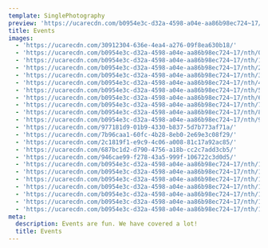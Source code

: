 ```yaml
---
template: SinglePhotography
preview: 'https://ucarecdn.com/b0954e3c-d32a-4598-a04e-aa86b98ec724~17/nth/0/'
title: Events
images:
  - 'https://ucarecdn.com/30912304-636e-4ea4-a276-09f8ea630b18/'
  - 'https://ucarecdn.com/b0954e3c-d32a-4598-a04e-aa86b98ec724~17/nth/0/'
  - 'https://ucarecdn.com/b0954e3c-d32a-4598-a04e-aa86b98ec724~17/nth/1/'
  - 'https://ucarecdn.com/b0954e3c-d32a-4598-a04e-aa86b98ec724~17/nth/2/'
  - 'https://ucarecdn.com/b0954e3c-d32a-4598-a04e-aa86b98ec724~17/nth/3/'
  - 'https://ucarecdn.com/b0954e3c-d32a-4598-a04e-aa86b98ec724~17/nth/4/'
  - 'https://ucarecdn.com/b0954e3c-d32a-4598-a04e-aa86b98ec724~17/nth/5/'
  - 'https://ucarecdn.com/b0954e3c-d32a-4598-a04e-aa86b98ec724~17/nth/6/'
  - 'https://ucarecdn.com/b0954e3c-d32a-4598-a04e-aa86b98ec724~17/nth/7/'
  - 'https://ucarecdn.com/b0954e3c-d32a-4598-a04e-aa86b98ec724~17/nth/8/'
  - 'https://ucarecdn.com/b0954e3c-d32a-4598-a04e-aa86b98ec724~17/nth/9/'
  - 'https://ucarecdn.com/977181d9-01b9-4330-b837-5d7b773af71a/'
  - 'https://ucarecdn.com/7b96caa1-60fc-4b28-8eb0-2e69e3c08f29/'
  - 'https://ucarecdn.com/2c1819f1-e9c9-4c06-a008-81c17a92ac85/'
  - 'https://ucarecdn.com/687bc1d2-d790-4756-a18b-cc2c7add3cb5/'
  - 'https://ucarecdn.com/946cae99-f278-43a5-999f-106722c3d0d5/'
  - 'https://ucarecdn.com/b0954e3c-d32a-4598-a04e-aa86b98ec724~17/nth/10/'
  - 'https://ucarecdn.com/b0954e3c-d32a-4598-a04e-aa86b98ec724~17/nth/11/'
  - 'https://ucarecdn.com/b0954e3c-d32a-4598-a04e-aa86b98ec724~17/nth/12/'
  - 'https://ucarecdn.com/b0954e3c-d32a-4598-a04e-aa86b98ec724~17/nth/13/'
  - 'https://ucarecdn.com/b0954e3c-d32a-4598-a04e-aa86b98ec724~17/nth/14/'
  - 'https://ucarecdn.com/b0954e3c-d32a-4598-a04e-aa86b98ec724~17/nth/15/'
  - 'https://ucarecdn.com/b0954e3c-d32a-4598-a04e-aa86b98ec724~17/nth/16/'
meta:
  description: Events are fun. We have covered a lot!
  title: Events
---
```

